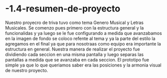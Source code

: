 # -1.4-resumen-de-proyecto
Nuestro proyecro de triva tuvo como tema Genero Musical y Letras Musicales.
Se comenzo pues primero con la estructura general y la funcionalidas y ya luego  se le fue configurando a medida que avanzabamos
en la imagen de fondo se coloco refente al tema y ya la parte del estilo la agregamos en el final ya que para nosotraas como equipo era importante la estructura en general.
Nuestra manera de realizar el proyecto fue dividiendo cada seccion en una misma pantalla y luego separas las pantallas a medida que se avanzaba en cada seccion.
El prototipo fue simple ya que lo que queriamos saber era las posiciones y la armonia visual de nuestro proyecto.
